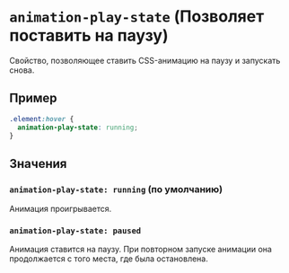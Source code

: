 # `animation-play-state` (Позволяет поставить на паузу)

Свойство, позволяющее ставить CSS-анимацию на паузу и запускать снова.

## Пример

```css
.element:hover {
  animation-play-state: running;
}
```

## Значения

### `animation-play-state: running` (по умолчанию)

Aнимация проигрывается.

### `animation-play-state: paused`

Анимация ставится на паузу. При повторном запуске анимации она продолжается с того места, где была остановлена.
